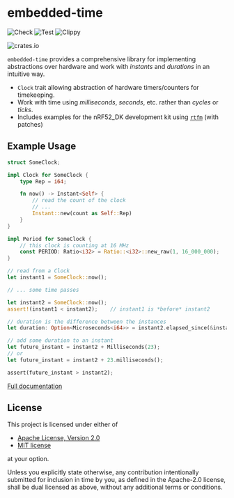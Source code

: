 # embedded-time

![Check](https://github.com/PTaylor-FluenTech/embedded-time/workflows/Check/badge.svg)
![Test](https://github.com/PTaylor-FluenTech/embedded-time/workflows/Test/badge.svg)
![Clippy](https://github.com/PTaylor-FluenTech/embedded-time/workflows/Clippy/badge.svg)

![crates.io](https://img.shields.io/crates/v/embedded-time.svg)

`embedded-time` provides a comprehensive library for implementing abstractions over
hardware and work with _instants_ and _durations_ in an intuitive way.
 
- `Clock` trait allowing abstraction of hardware timers/counters for timekeeping.
- Work with time using _milliseconds_, _seconds_, etc. rather than _cycles_ or _ticks_.
- Includes examples for the nRF52_DK development kit using [`rtfm`](https://github.com/rtfm-rs/cortex-m-rtfm) (with patches)

## Example Usage
```rust
struct SomeClock;

impl Clock for SomeClock {
    type Rep = i64;

    fn now() -> Instant<Self> {
        // read the count of the clock
        // ...
        Instant::new(count as Self::Rep)
    }
}

impl Period for SomeClock {
    // this clock is counting at 16 MHz
    const PERIOD: Ratio<i32> = Ratio::<i32>::new_raw(1, 16_000_000);
}

// read from a Clock
let instant1 = SomeClock::now();

// ... some time passes

let instant2 = SomeClock::now();
assert!(instant1 < instant2);    // instant1 is *before* instant2

// duration is the difference between the instances
let duration: Option<Microseconds<i64>> = instant2.elapsed_since(&instant1);    

// add some duration to an instant
let future_instant = instant2 + Milliseconds(23);
// or
let future_instant = instant2 + 23.milliseconds();

assert(future_instant > instant2);
```

[Full documentation](https://docs.rs/embedded-time/)

## License
This project is licensed under either of
- [Apache License, Version 2.0](https://github.com/time-rs/time/blob/master/LICENSE-Apache)
- [MIT license](https://github.com/time-rs/time/blob/master/LICENSE-MIT)

at your option.

Unless you explicitly state otherwise, any contribution intentionally submitted for inclusion in time by you, as defined in the Apache-2.0 license, shall be dual licensed as above, without any additional terms or conditions.
